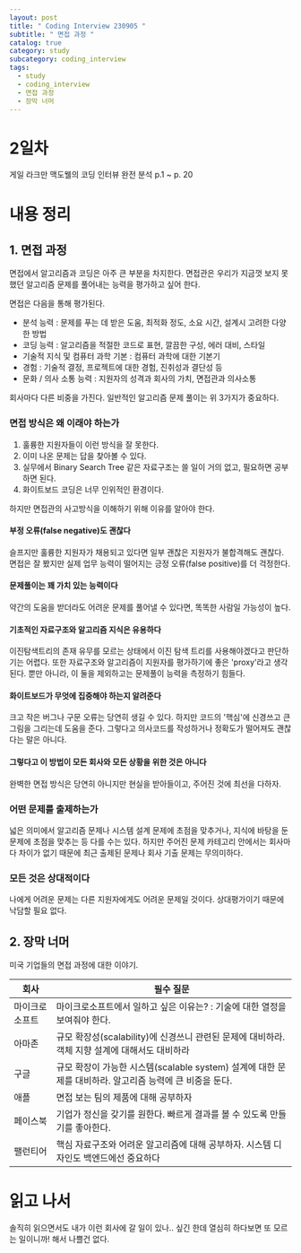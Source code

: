 ```yaml
---
layout: post
title: " Coding Interview 230905 "
subtitle: " 면접 과정 "
catalog: true
category: study
subcategory: coding_interview
tags:
  - study
  - coding_interview
  - 면접 과정
  - 장막 너머
---
```


# 2일차

게일 라크만 맥도웰의 코딩 인터뷰 완전 분석 p.1 ~ p. 20

# 내용 정리

## 1. 면접 과정

면접에서 알고리즘과 코딩은 아주 큰 부분을 차지한다. 면접관은 우리가 지금껏 보지 못했던 알고리즘 문제를 풀어내는 능력을 평가하고 싶어 한다. 

면접은 다음을 통해 평가된다.

- 분석 능력 : 문제를 푸는 데 받은 도움, 최적화 정도, 소요 시간, 설계시 고려한 다양한 방법
- 코딩 능력 : 알고리즘을 적절한 코드로 표현, 깔끔한 구성, 에러 대비, 스타일
- 기술적 지식 및 컴퓨터 과학 기본 : 컴퓨터 과학에 대한 기본기
- 경험 : 기술적 결정, 프로젝트에 대한 경험, 진취성과 결단성 등
- 문화 / 의사 소통 능력 : 지원자의 성격과 회사의 가치, 면접관과 의사소통

회사마다 다른 비중을 가진다. 일반적인 알고리즘 문제 풀이는 위 3가지가 중요하다.



### 면접 방식은 왜 이래야 하는가

1. 훌륭한 지원자들이 이런 방식을 잘 못한다.
2. 이미 나온 문제는 답을 찾아볼 수 있다.
3. 실무에서 Binary Search Tree 같은 자료구조는 쓸 일이 거의 없고, 필요하면 공부하면 된다.
4. 화이트보드 코딩은 너무 인위적인 환경이다.

하지만 면접관의 사고방식을 이해하기 위해 이유를 알아야 한다.

#### 부정 오류(false negative)도 괜찮다

슬프지만 훌륭한 지원자가 채용되고 있다면 일부 괜찮은 지원자가 불합격해도 괜찮다. 면접은 잘 봤지만 실제 업무 능력이 떨어지는 긍정 오류(false positive)를 더 걱정한다.

#### 문제풀이는 꽤 가치 있는 능력이다

약간의 도움을 받더라도 어려운 문제를 풀어낼 수 있다면, 똑똑한 사람일 가능성이 높다.

#### 기초적인 자료구조와 알고리즘 지식은 유용하다

이진탐색트리의 존재 유무를 모르는 상태에서 이진 탐색 트리를 사용해야겠다고 판단하기는 어렵다. 또한 자료구조와 알고리즘이 지원자를 평가하기에 좋은 'proxy'라고 생각된다. 뿐만 아니라, 이 둘을 제외하고는 문제풀이 능력을 측정하기 힘들다.

#### 화이트보드가 무엇에 집중해야 하는지 알려준다

크고 작은 버그나 구문 오류는 당연히 생길 수 있다. 하지만 코드의 '핵심'에 신경쓰고 큰 그림을 그리는데 도움을 준다. 그렇다고 의사코드를 작성하거나 정확도가 떨어져도 괜찮다는 말은 아니다.

#### 그렇다고 이 방법이 모든 회사와 모든 상황을 위한 것은 아니다

완벽한 면접 방식은 당연히 아니지만 현실을 받아들이고, 주어진 것에 최선을 다하자.



### 어떤 문제를 출제하는가

넓은 의미에서 알고리즘 문제나 시스템 설계 문제에 초점을 맞추거나, 지식에 바탕을 둔 문제에 초점을 맞추는 등 다를 수는 있다. 하지만 주어진 문제 카테고리 안에서는 회사마다 차이가 없기 때문에 최근 출제된 문제나 회사 기출 문제는 무의미하다.



### 모든 것은 상대적이다

나에게 어려운 문제는 다른 지원자에게도 어려운 문제일 것이다. 상대평가이기 때문에 낙담할 필요 없다.

## 2. 장막 너머

미국 기업들의 면접 과정에 대한 이야기.

| 회사           | 필수 질문                                                    |
| -------------- | ------------------------------------------------------------ |
| 마이크로소프트 | 마이크로소프트에서 일하고 싶은 이유는? : 기술에 대한 열정을 보여줘야 한다. |
| 아마존         | 규모 확장성(scalability)에 신경쓰니 관련된 문제에 대비하라. 객체 지향 설계에 대해서도 대비하라 |
| 구글           | 규모 확장이 가능한 시스템(scalable system) 설계에 대한 문제를 대비하라. 알고리즘 능력에 큰 비중을 둔다. |
| 애플           | 면접 보는 팀의 제품에 대해 공부하자                          |
| 페이스북       | 기업가 정신을 갖기를 원한다. 빠르게 결과를 볼 수 있도록 만들기를 좋아한다. |
| 팰런티어       | 핵심 자료구조와 어려운 알고리즘에 대해 공부하자. 시스템 디자인도 백엔드에선 중요하다 |

# 읽고 나서

솔직히 읽으면서도 내가 이런 회사에 갈 일이 있나.. 싶긴 한데 열심히 하다보면 또 모르는 일이니까! 해서 나쁠건 없다.
